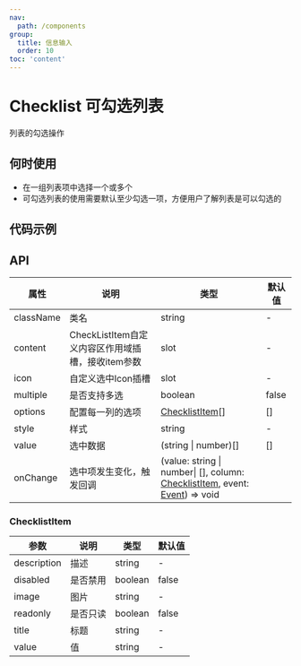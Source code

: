 ```yaml
---
nav:
  path: /components
group:
  title: 信息输入
  order: 10
toc: 'content'
---
```

# Checklist 可勾选列表
列表的勾选操作
## 何时使用
- 在一组列表项中选择一个或多个
- 可勾选列表的使用需要默认至少勾选一项，方便用户了解列表是可以勾选的

## 代码示例
<code src='pages/Checklist/index'></code>

## API
| 属性 | 说明 | 类型 | 默认值 |
| -----|-----|-----|-----|
| className | 类名| string | - |
| content | CheckListItem自定义内容区作用域插槽，接收item参数  | slot | - |
| icon | 自定义选中Icon插槽 | slot |  - |
| multiple |  是否支持多选 | boolean | false | 
| options | 配置每一列的选项 | [ChecklistItem](#checklistitem)[] | [] |
| style | 样式| string | - |
| value | 选中数据 | (string \| number)[] | [] | 
| onChange | 选中项发生变化，触发回调 | (value: string \| number&#124; [], column: [ChecklistItem](#checklistitem), event:  [Event](https://opendocs.alipay.com/mini/framework/event-object)) => void |

### ChecklistItem

| 参数 | 说明 | 类型 | 默认值 |
| -----|-----|-----|-----|
| description | 描述 | string | - |
| disabled | 是否禁用 | boolean | false |
| image | 图片 | string | - |
| readonly | 是否只读 | boolean | false |
| title | 标题 | string | - |
| value | 值 | string | - |


